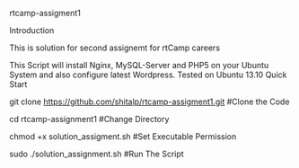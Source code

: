 rtcamp-assigment1

Introduction

This is solution for second assignemt for rtCamp careers

This Script will install Nginx, MySQL-Server and PHP5 on your Ubuntu System and also configure latest Wordpress. Tested on Ubuntu 13.10
Quick Start

git clone https://github.com/shitalp/rtcamp-assigment1.git                          	 #Clone the Code

cd rtcamp-assignment1                                             	                     #Change Directory

chmod +x solution_assigment.sh                                                           #Set Executable Permission

sudo ./solution_assignment.sh                                                          #Run The Script
